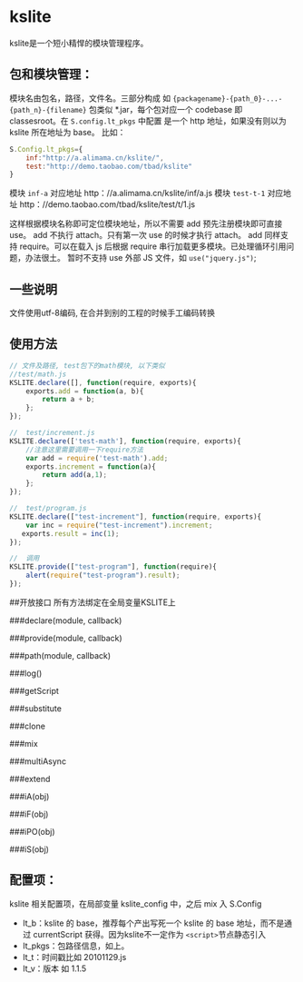 ﻿# kslite
kslite是一个短小精悍的模块管理程序。

## 包和模块管理：
模块名由包名，路径，文件名。三部分构成
如 `{packagename}-{path_0}-...-{path_n}-{filename}`
包类似 *.jar，每个包对应一个 codebase 即 classesroot。在 `S.config.lt_pkgs` 中配置
是一个 http 地址，如果没有则以为 kslite 所在地址为 base。
比如：

```js
S.Config.lt_pkgs={
    inf:"http://a.alimama.cn/kslite/",
    test:"http://demo.taobao.com/tbad/kslite"
}
```

模块 `inf-a` 对应地址 http：//a.alimama.cn/kslite/inf/a.js
模块 `test-t-1` 对应地址 http：//demo.taobao.com/tbad/kslite/test/t/1.js

这样根据模块名称即可定位模块地址，所以不需要 add 预先注册模块即可直接 use。
add 不执行 attach。只有第一次 use 的时候才执行 attach。
add 同样支持 require。可以在载入 js 后根据 require 串行加载更多模块。已处理循环引用问题，办法很土。
暂时不支持 use 外部 JS 文件，如 `use("jquery.js")`;

## 一些说明
文件使用utf-8编码, 在合并到别的工程的时候手工编码转换

## 使用方法
```js
// 文件及路径, test包下的math模块, 以下类似
//test/math.js 
KSLITE.declare([], function(require, exports){
    exports.add = function(a, b){
        return a + b;
    };
});

//  test/increment.js
KSLITE.declare(['test-math'], function(require, exports){
    //注意这里需要调用一下require方法
    var add = require('test-math').add;
    exports.increment = function(a){
        return add(a,1);
    };
});

//  test/program.js
KSLITE.declare(["test-increment"], function(require, exports){
    var inc = require("test-increment").increment;
   exports.result = inc(1);
});

//  调用
KSLITE.provide(["test-program"], function(require){
    alert(require("test-program").result);
});
```

##开放接口
所有方法绑定在全局变量KSLITE上

###declare(module, callback) 

###provide(module, callback) 

###path(module, callback) 

###log()

###getScript

###substitute

###clone

###mix

###multiAsync

###extend

###iA(obj)

###iF(obj)

###iPO(obj)

###iS(obj)

## 配置项：
kslite 相关配置项，在局部变量 kslite_config 中，之后 mix 入 S.Config

 - lt_b：kslite 的 base，推荐每个产出写死一个 kslite 的 base 地址，而不是通过 currentScript 获得。因为kslite不一定作为 `<script>`节点静态引入
 - lt_pkgs：包路径信息，如上。
 - lt_t：时间戳比如 20101129.js
 - lt_v：版本 如 1.1.5 
